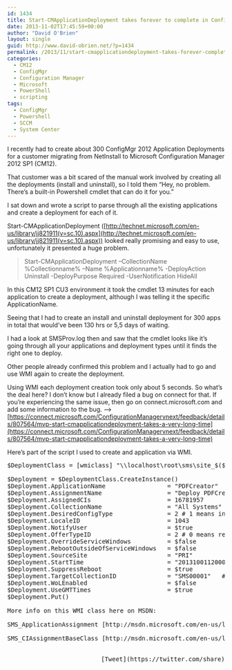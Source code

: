 ```yaml
---
id: 1434
title: Start-CMApplicationDeployment takes forever to complete in ConfigMgr
date: 2013-11-02T17:45:59+00:00
author: "David O'Brien"
layout: single
guid: http://www.david-obrien.net/?p=1434
permalink: /2013/11/start-cmapplicationdeployment-takes-forever-complete-configmgr/
categories:
  - CM12
  - ConfigMgr
  - Configuration Manager
  - Microsoft
  - PowerShell
  - scripting
tags:
  - ConfigMgr
  - Powershell
  - SCCM
  - System Center
---
```

I recently had to create about 300 ConfigMgr 2012 Application Deployments for a customer migrating from NetInstall to Microsoft Configuration Manager 2012 SP1 (CM12).

That customer was a bit scared of the manual work involved by creating all the deployments (install and uninstall), so I told them “Hey, no problem. There’s a built-in Powershell cmdlet that can do it for you.”

I sat down and wrote a script to parse through all the existing applications and create a deployment for each of it.

Start-CMApplicationDeployment ([http://technet.microsoft.com/en-us/library/jj821911(v=sc.10).aspx](http://technet.microsoft.com/en-us/library/jj821911(v=sc.10).aspx)) looked really promising and easy to use, unfortunately it presented a huge problem.

> Start-CMApplicationDeployment –CollectionName %Collectionname% –Name %Applicationname% -DeployAction Uninstall -DeployPurpose Required -UserNotification HideAll

In this CM12 SP1 CU3 environment it took the cmdlet 13 minutes for each application to create a deployment, although I was telling it the specific ApplicationName.
  
Seeing that I had to create an install and uninstall deployment for 300 apps in total that would’ve been 130 hrs or 5,5 days of waiting.
  
I had a look at SMSProv.log then and saw that the cmdlet looks like it’s going through all your applications and deployment types until it finds the right one to deploy.

Other people already confirmed this problem and I actually had to go and use WMI again to create the deployment.

Using WMI each deployment creation took only about 5 seconds. So what’s the deal here? I don’t know but I already filed a bug on connect for that. If you’re experiencing the same issue, then go on connect.microsoft.com and add some information to the bug. –> [https://connect.microsoft.com/ConfigurationManagervnext/feedback/details/807564/mvp-start-cmapplicationdeployment-takes-a-very-long-time](https://connect.microsoft.com/ConfigurationManagervnext/feedback/details/807564/mvp-start-cmapplicationdeployment-takes-a-very-long-time)

Here’s part of the script I used to create and application via WMI.

<pre class="csharpcode">$DeploymentClass = [wmiclass] "\\localhost\root\sms\site_$($SiteCode):SMS_ApplicationAssignment"

$Deployment = $DeploymentClass.CreateInstance()
$Deployment.ApplicationName                 = "PDFCreator"
$Deployment.AssignmentName                  = "Deploy PDFCreator"
$Deployment.AssignedCIs                     = 16781957
$Deployment.CollectionName                  = "All Systems"
$Deployment.DesiredConfigType               = 2 # 1 means install, 2 means uninstall
$Deployment.LocaleID                        = 1043
$Deployment.NotifyUser                      = $true
$Deployment.OfferTypeID                     = 2 # 0 means required, 2 means available
$Deployment.OverrideServiceWindows          = $false
$Deployment.RebootOutsideOfServiceWindows   = $false
$Deployment.SourceSite                      = "PRI"
$Deployment.StartTime                       = "20131001120000.000000+***"
$Deployment.SuppressReboot                  = $true
$Deployment.TargetCollectionID              = "SMS00001"   # CollectionID where to deploy it to
$Deployment.WoLEnabled                      = $false
$Deployment.UseGMTTimes                     = $true
$Deployment.Put()

More info on this WMI class here on MSDN:

SMS_ApplicationAssignment [http://msdn.microsoft.com/en-us/library/hh949469.aspx](http://msdn.microsoft.com/en-us/library/hh949469.aspx)
  
SMS_CIAssignmentBaseClass [http://msdn.microsoft.com/en-us/library/hh949014.aspx](http://msdn.microsoft.com/en-us/library/hh949014.aspx) 

<div style="float: right; margin-left: 10px;">
  [Tweet](https://twitter.com/share)
</div>

